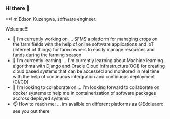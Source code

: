 ### Hi there 👋


**I'm Edson Kuzengwa, software engineer.

Welcome!!!

- 🔭 I’m currently working on ...
  SFMS a platform for managing crops on the farm fields with the help of online software applications and IoT (internet of things) for farm owners to easily manage resources and funds during the farming season
- 🌱 I’m currently learning ...
  I'm currently learning about Machine learning algorithms with Django and Oracle Cloud infrastructure(OCI) for creating cloud based systems that can be accessed and monitored in real time with the help of continuous intergration and continuous deployment (CI/CD) 
- 👯 I’m looking to collaborate on ...
  I'm looking forward to collaborate on docker systems to help me in containerization of software packages accross deployed systems 
- 📫 How to reach me: ...
  im availble on different platforms as @Eddieaero see you out there

